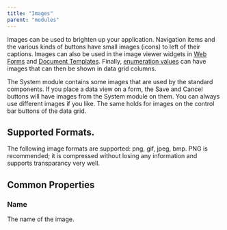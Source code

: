 ```yaml
---
title: "Images"
parent: "modules"
---
```

Images can be used to brighten up your application. Navigation items and the various kinds of buttons have small images (icons) to left of their captions. Images can also be used in the image viewer widgets in [Web Forms](web-forms) and [Document Templates](document-templates). Finally, [enumeration values](enumeration-values) can have images that can then be shown in data grid columns.

The System module contains some images that are used by the standard components. If you place a data view on a form, the Save and Cancel buttons will have images from the System module on them. You can always use different images if you like. The same holds for images on the control bar buttons of the data grid.

## Supported Formats.

The following image formats are supported: png, gif, jpeg, bmp. PNG is recommended; it is compressed without losing any information and supports transparancy very well.

## Common Properties

### Name

The name of the image.

